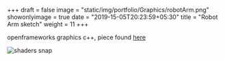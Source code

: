 +++
draft = false
image = "static/img/portfolio/Graphics/robotArm.png"
showonlyimage = true
date = "2019-15-05T20:23:59+05:30"
title = "Robot Arm sketch"
weight = 11
+++

openframeworks graphics c++, piece found [here](http://igor.gold.ac.uk/~mbens003/robotArm/)
<!--more-->

![shaders snap][1]

[1]: /static/img/portfolio/Graphics/robotArm.png
